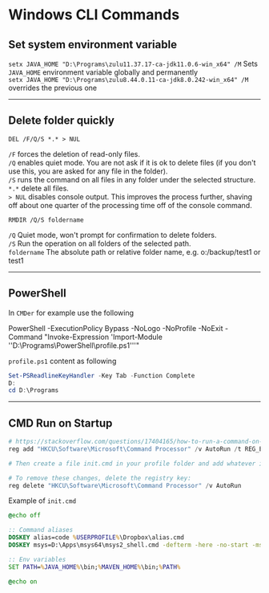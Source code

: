 # Windows CLI Commands

## Set system environment variable

`setx JAVA_HOME "D:\Programs\zulu11.37.17-ca-jdk11.0.6-win_x64" /M` Sets `JAVA_HOME` environment variable globally and permanently  
`setx JAVA_HOME "D:\Programs\zulu8.44.0.11-ca-jdk8.0.242-win_x64" /M` overrides the previous one

---
## Delete folder quickly

`DEL /F/Q/S *.* > NUL`

`/F` forces the deletion of read-only files.  
`/Q` enables quiet mode. You are not ask if it is ok to delete files (if you don't use this, you are asked for any file in the folder).  
`/S` runs the command on all files in any folder under the selected structure.  
`*.*` delete all files.  
`> NUL` disables console output. This improves the process further, shaving off about one quarter of the processing time off of the console command.

`RMDIR /Q/S foldername`

`/Q` Quiet mode, won't prompt for confirmation to delete folders.  
`/S` Run the operation on all folders of the selected path.  
`foldername` The absolute path or relative folder name, e.g. o:/backup/test1 or test1

---
## PowerShell

In `CMDer` for example use the following

PowerShell -ExecutionPolicy Bypass -NoLogo -NoProfile -NoExit -Command "Invoke-Expression 'Import-Module ''D:\Programs\PowerShell\profile.ps1'''"

`profile.ps1` content as following

```powershell
Set-PSReadlineKeyHandler -Key Tab -Function Complete
D:
cd D:\Programs
```

---
## CMD Run on Startup

```powershell
# https://stackoverflow.com/questions/17404165/how-to-run-a-command-on-command-prompt-startup-in-windows/17405182
reg add "HKCU\Software\Microsoft\Command Processor" /v AutoRun /t REG_EXPAND_SZ /d "%"USERPROFILE"%\init.cmd" /f

# Then create a file init.cmd in your profile folder and add whatever in it

# To remove these changes, delete the registry key:
reg delete "HKCU\Software\Microsoft\Command Processor" /v AutoRun
```

Example of `init.cmd`

```cmd
@echo off

:: Command aliases
DOSKEY alias=code %USERPROFILE%\Dropbox\alias.cmd
DOSKEY msys=D:\Apps\msys64\msys2_shell.cmd -defterm -here -no-start -msys2

:: Env variables
SET PATH=%JAVA_HOME%\bin;%MAVEN_HOME%\bin;%PATH%

@echo on
```
